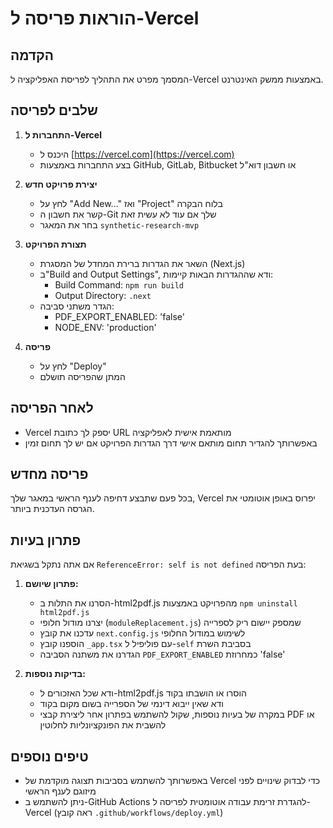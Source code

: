 # הוראות פריסה ל-Vercel

## הקדמה
המסמך מפרט את התהליך לפריסת האפליקציה ל-Vercel באמצעות ממשק האינטרנט.

## שלבים לפריסה
1. **התחברות ל-Vercel**
   - היכנס ל [https://vercel.com](https://vercel.com)
   - בצע התחברות באמצעות GitHub, GitLab, Bitbucket או חשבון דוא"ל

2. **יצירת פרויקט חדש**
   - לחץ על "Add New..." ואז "Project" בלוח הבקרה
   - קשר את חשבון ה-Git שלך אם עוד לא עשית זאת
   - בחר את המאגר `synthetic-research-mvp`

3. **תצורת הפרויקט**
   - השאר את הגדרות ברירת המחדל של המסגרת (Next.js)
   - ב"Build and Output Settings", ודא שההגדרות הבאות קיימות:
     - Build Command: `npm run build`
     - Output Directory: `.next`
   - הגדר משתני סביבה:
     - PDF_EXPORT_ENABLED: 'false'
     - NODE_ENV: 'production'

4. **פריסה**
   - לחץ על "Deploy"
   - המתן שהפריסה תושלם

## לאחר הפריסה
- Vercel יספק לך כתובת URL מותאמת אישית לאפליקציה
- באפשרותך להגדיר תחום מותאם אישי דרך הגדרות הפרויקט אם יש לך תחום זמין

## פריסה מחדש
בכל פעם שתבצע דחיפה לענף הראשי במאגר שלך, Vercel יפרוס באופן אוטומטי את הגרסה העדכנית ביותר.

## פתרון בעיות
אם אתה נתקל בשגיאת `ReferenceError: self is not defined` בעת הפריסה:

1. **פתרון שיושם:**
   - הסרנו את התלות ב-html2pdf.js מהפרויקט באמצעות `npm uninstall html2pdf.js`
   - יצרנו מודול חלופי (`moduleReplacement.js`) שמספק יישום ריק לספרייה
   - עדכנו את קובץ `next.config.js` לשימוש במודול החלופי
   - הוספנו קובץ `_app.tsx` עם פוליפיל ל-`self` בסביבת השרת
   - הגדרנו את משתנה הסביבה `PDF_EXPORT_ENABLED` כמחרוזת 'false'

2. **בדיקות נוספות:**
   - ודא שכל האזכורים ל-html2pdf.js הוסרו או הושבתו בקוד
   - ודא שאין ייבוא דינמי של הספרייה בשום מקום בקוד
   - במקרה של בעיות נוספות, שקול להשתמש בפתרון אחר ליצירת קבצי PDF או להשבית את הפונקציונליות לחלוטין

## טיפים נוספים
- באפשרותך להשתמש בסביבות תצוגה מוקדמת של Vercel כדי לבדוק שינויים לפני מיזוגם לענף הראשי
- ניתן להשתמש ב-GitHub Actions להגדרת זרימת עבודה אוטומטית לפריסה ל-Vercel (ראה קובץ `.github/workflows/deploy.yml`) 